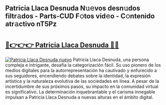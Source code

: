 ## Patricia Llaca Desnuda N𝚞𝚎vos desn𝚞dos filtr𝚊dos - Parts-CUD F𝚘tos vid𝚎o - C𝚘ntenido atr𝚊ctivo nT5Pz

# <h2><a href="http://mb7cj5g.tromn.icu/?c=Patricia+Llaca+Desnuda">🔗👉👉👉 Patricia Llaca Desnuda 🔗🔗</a></h2>

[![Patricia Llaca Desnuda nuevo](https://i.imgur.com/pEAQMta.gif)](http://mb7cj5g.tromn.icu/?c=Patricia+Llaca+Desnuda)
Patricia Llaca Desnuda, una persona compleja e intrigante, desafía la categorización fácil. Su uso pionero de los medios digitales para la autorrepresentación ha cautivado y enfurecido a sus seguidores, encendiendo debates sobre la identidad, la expresión artística y la naturaleza evolutiva de las sociedades en línea. A pesar de la incertidumbre de sus próximos pasos, su impacto en la comunidad virtual es significativo. La determinación inquebrantable y el carisma innegable impulsan a Patricia Llaca Desnuda a nuevas alturas en el ámbito digital.
